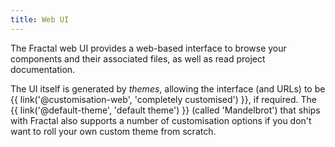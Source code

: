 ```yaml
---
title: Web UI
---
```


The Fractal web UI provides a web-based interface to browse your components and their associated files, as well as read project documentation.

The UI itself is generated by _themes_, allowing the interface (and URLs) to be {{ link('@customisation-web', 'completely customised') }}, if required. The {{ link('@default-theme', 'default theme') }} (called 'Mandelbrot') that ships with Fractal also supports a number of customisation options if you don't want to roll your own custom theme from scratch.

<!--

## Local development server

## Exporting to static HTML

## Static Assets

-->
